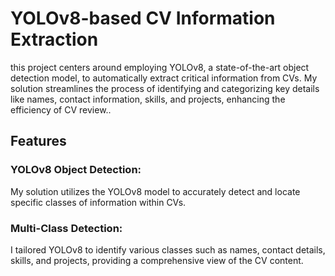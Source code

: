 # YOLOv8-based CV Information Extraction

this project centers around employing YOLOv8, a state-of-the-art object detection model, to automatically extract critical information from CVs. My solution streamlines the process of identifying and categorizing key details like names, contact information, skills, and projects, enhancing the efficiency of CV review..

## Features
### YOLOv8 Object Detection: 
My solution utilizes the YOLOv8 model to accurately detect and locate specific classes of information within CVs.
### Multi-Class Detection:
I tailored YOLOv8 to identify various classes such as names, contact details, skills, and projects, providing a comprehensive view of the CV content.

